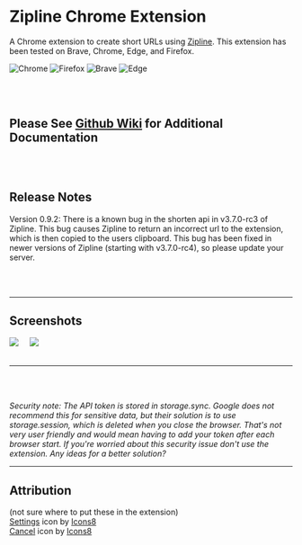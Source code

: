 # Zipline Chrome Extension
A Chrome extension to create short URLs using [Zipline](https://zipline.diced.tech/). This extension has been tested on Brave, Chrome, Edge, and Firefox.

![Chrome](https://github.com/alrra/browser-logos/blob/main/src/chrome/chrome_64x64.png?raw=true)
![Firefox](https://github.com/alrra/browser-logos/blob/main/src/firefox/firefox_64x64.png?raw=true)
![Brave](https://github.com/alrra/browser-logos/blob/main/src/brave/brave_64x64.png?raw=true)
![Edge](https://github.com/alrra/browser-logos/blob/main/src/edge/edge_64x64.png?raw=true)

<br>
<br>

## Please See [Github Wiki](https://github.com/spencerhooks/ziplineextension/wiki) for Additional Documentation

<br>
<br>

## Release Notes
Version 0.9.2: There is a known bug in the shorten api in v3.7.0-rc3 of Zipline. This bug causes Zipline to return an incorrect url to the extension, which is then copied to the users clipboard. This bug has been fixed in newer versions of Zipline (starting with v3.7.0-rc4), so please update your server.

<br>
<br>

***

## Screenshots

<kbd><img src="https://h8ks.me/u/8gFUxK.png"></kbd> &nbsp; &nbsp; <kbd><img src="https://h8ks.me/u/n2Xs1x.png"></kbd>
<br>
<br>
***


<br>
<br>

_Security note: The API token is stored in storage.sync. Google does not recommend this for sensitive data, but their solution is to use storage.session, which is deleted when you close the browser. That's not very user friendly and would mean having to add your token after each browser start. If you're worried about this security issue don't use the extension. Any ideas for a better solution?_


***
## Attribution
(not sure where to put these in the extension)  
<a target="_blank" href="https://icons8.com/icon/2969/settings">Settings</a> icon by <a target="_blank" href="https://icons8.com">Icons8</a> <br>
<a target="_blank" href="https://icons8.com/icon/7703/cancel">Cancel</a> icon by <a target="_blank" href="https://icons8.com">Icons8</a>
